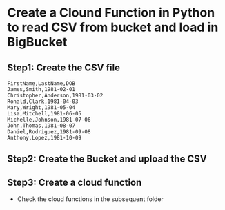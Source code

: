 # Create a Clound Function in Python to read CSV from bucket and load in BigBucket

## Step1: Create the CSV file 

```csv
FirstName,LastName,DOB
James,Smith,1981-02-01
Christopher,Anderson,1981-03-02
Ronald,Clark,1981-04-03
Mary,Wright,1981-05-04
Lisa,Mitchell,1981-06-05
Michelle,Johnson,1981-07-06
John,Thomas,1981-08-07
Daniel,Rodriguez,1981-09-08
Anthony,Lopez,1981-10-09
```

## Step2: Create the Bucket and upload the CSV

## Step3: Create a cloud function

- Check the cloud functions in the subsequent folder